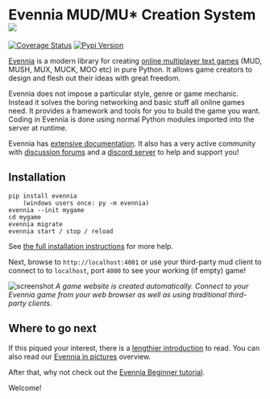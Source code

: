 # Evennia MUD/MU\* Creation System ![][logo]
[![Coverage Status][coverimg]][coverlink] [![Pypi Version][pypibadge]][pypilink]


[Evennia][homepage] is a modern library for creating [online multiplayer text
games][wikimudpage] (MUD, MUSH, MUX, MUCK, MOO etc) in pure Python. It
allows game creators to design and flesh out their ideas with great
freedom.

Evennia does not impose a particular style, genre or game mechanic. Instead it
solves the boring networking and basic stuff all online games need. It provides
a framework and tools for you to build the game you want. Coding in Evennia is
done using normal Python modules imported into the server at runtime.

Evennia has [extensive documentation][docs]. It also has a very active community
with [discussion forums][group] and a [discord server][chat] to help and support you!

## Installation

    pip install evennia
        (windows users once: py -m evennia)
    evennia --init mygame
    cd mygame
    evennia migrate
    evennia start / stop / reload

See [the full installation instructions][installation] for more help.

Next, browse to `http://localhost:4001` or use your third-party mud client to
connect to to `localhost`, port `4000` to see your working (if empty) game!

![screenshot][screenshot]
_A game website is created automatically. Connect to your Evennia game from your web browser as well as using traditional third-party clients_.

## Where to go next

If this piqued your interest, there is a [lengthier introduction][introduction] to read. You
can also read our [Evennia in pictures][evenniapictures] overview.

After that, why not check out the [Evennia Beginner tutorial][beginnertutorial].

Welcome!


[homepage]: https://www.evennia.com
[docs]: https://www.evennia.com/docs/latest
[screenshot]: https://user-images.githubusercontent.com/294267/205434941-14cc4f59-7109-49f7-9d71-0ad3371b007c.jpg
[logo]: https://github.com/evennia/evennia/blob/master/evennia/web/website/static/website/images/evennia_logo.png
[unittestciimg]: https://github.com/evennia/evennia/workflows/test-suite/badge.svg
[unittestcilink]: https://github.com/evennia/evennia/actions?query=workflow%3Atest-suite
[coverimg]: https://coveralls.io/repos/github/evennia/evennia/badge.svg?branch=master
[coverlink]: https://coveralls.io/github/evennia/evennia?branch=master
[pypibadge]: https://img.shields.io/pypi/v/evennia?color=blue
[pypilink]: https://pypi.org/project/evennia/
[introduction]: https://www.evennia.com/docs/latest/Evennia-Introduction.html
[license]: https://www.evennia.com/docs/latest/Licensing.html
[group]: https://github.com/evennia/evennia/discussions
[chat]: https://discord.gg/AJJpcRUhtF
[wikimudpage]: http://en.wikipedia.org/wiki/MUD
[evenniapictures]: https://www.evennia.com/docs/latest/Evennia-In-Pictures.html
[beginnertutorial]: https://www.evennia.com/docs/latest/Howtos/Howtos-Overview.html#beginner-tutorial
[installation]: https://www.evennia.com/docs/latest/Setup/Setup-Overview.html#installation-and-running

